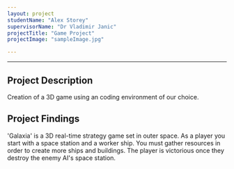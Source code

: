 ```yaml
---
layout: project
studentName: "Alex Storey"
supervisorName: "Dr Vladimir Janic"
projectTitle: "Game Project"
projectImage: "sampleImage.jpg"

---
```


<hr>

## Project Description
Creation of a 3D game using an coding environment of our choice.

## Project Findings
'Galaxia' is a 3D real-time strategy game set in outer space. As a player you start with a space station and a worker ship. You must gather resources in order to create more ships and buildings. The player is victorious once they destroy the enemy AI's space station. 
